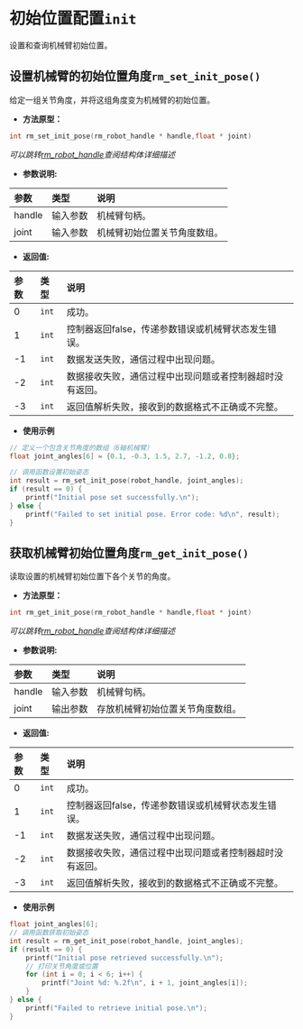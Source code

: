 # 初始位置配置`init`

设置和查询机械臂初始位置。

## 设置机械臂的初始位置角度`rm_set_init_pose()`

给定一组关节角度，并将这组角度变为机械臂的初始位置。

- **方法原型：**

```C
int rm_set_init_pose(rm_robot_handle * handle,float * joint)
```

*可以跳转[rm_robot_handle](../struct/robotHandle)查阅结构体详细描述*

- **参数说明:**

|   参数    |   类型    |   说明    |
| :--- | :--- | :--- |
|   handle  |    输入参数    |    机械臂句柄。    |
|  joint  |    输入参数    |    机械臂初始位置关节角度数组。    |

- **返回值:**

|   参数    |   类型    |   说明    |
| :--- | :--- | :--- |
|   0  |    `int`    |    成功。    |
|   1  |    `int`    |    控制器返回false，传递参数错误或机械臂状态发生错误。    |
|  -1  |    `int`    |    数据发送失败，通信过程中出现问题。    |
|  -2  |    `int`    |    数据接收失败，通信过程中出现问题或者控制器超时没有返回。    |
|  -3  |    `int`    |    返回值解析失败，接收到的数据格式不正确或不完整。    |

- **使用示例**
  
```C
// 定义一个包含关节角度的数组（6轴机械臂）  
float joint_angles[6] = {0.1, -0.3, 1.5, 2.7, -1.2, 0.8};  

// 调用函数设置初始姿态  
int result = rm_set_init_pose(robot_handle, joint_angles);  
if (result == 0) { 
    printf("Initial pose set successfully.\n");  
} else {  
    printf("Failed to set initial pose. Error code: %d\n", result);  
} 
```

## 获取机械臂初始位置角度`rm_get_init_pose()`

读取设置的机械臂初始位置下各个关节的角度。

- **方法原型：**

```C
int rm_get_init_pose(rm_robot_handle * handle,float * joint)
```

*可以跳转[rm_robot_handle](../struct/robotHandle)查阅结构体详细描述*

- **参数说明:**

|   参数    |   类型    |   说明    |
| :--- | :--- | :--- |
|   handle  |    输入参数    |    机械臂句柄。    |
|  joint  |    输出参数    |    存放机械臂初始位置关节角度数组。    |

- **返回值:**

|   参数    |   类型    |   说明    |
| :--- | :--- | :--- |
|   0  |    `int`    |    成功。    |
|   1  |    `int`    |    控制器返回false，传递参数错误或机械臂状态发生错误。    |
|  -1  |    `int`    |    数据发送失败，通信过程中出现问题。    |
|  -2  |    `int`    |    数据接收失败，通信过程中出现问题或者控制器超时没有返回。    |
|  -3  |    `int`    |    返回值解析失败，接收到的数据格式不正确或不完整。    |

- **使用示例**
  
```C
float joint_angles[6];  
// 调用函数获取初始姿态  
int result = rm_get_init_pose(robot_handle, joint_angles);  
if (result == 0) { 
    printf("Initial pose retrieved successfully.\n");  
    // 打印关节角度或位置 
    for (int i = 0; i < 6; i++) {  
        printf("Joint %d: %.2f\n", i + 1, joint_angles[i]);  
    }  
} else {  
    printf("Failed to retrieve initial pose.\n");  
}  
```
